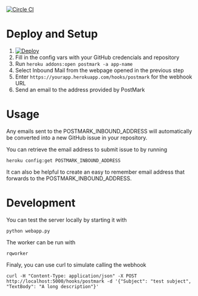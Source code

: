 [![Circle CI](https://circleci.com/gh/sibson/ghinbox.svg?style=svg)](https://circleci.com/gh/sibson/ghinbox)

# Deploy and Setup

  1. [![Deploy](https://www.herokucdn.com/deploy/button.png)](https://heroku.com/deploy)
  1. Fill in the config vars with your GitHub credencials and repository
  1. Run ```heroku addons:open postmark -a app-name```
  1. Select Inbound Mail from the webpage opened in the previous step
  1. Enter ```https://yourapp.herokuapp.com/hooks/postmark``` for the webhook URL
  1. Send an email to the address provided by PostMark

# Usage
Any emails sent to the POSTMARK_INBOUND_ADDRESS will automatically be converted into a new GitHub issue in your repository.

You can retrieve the email address to submit issue to by running

    heroku config:get POSTMARK_INBOUND_ADDRESS

It can also be helpful to create an easy to remember email address that forwards to the POSTMARK_INBOUND_ADDRESS.


# Development

You can test the server locally by starting it with

    python webapp.py

The worker can be run with

    rqworker

Finaly, you can use curl to simulate calling the webhook

    curl -H "Content-Type: application/json" -X POST http://localhost:5000/hooks/postmark -d '{"Subject": "test subject", "TextBody": "A long description"}' 
